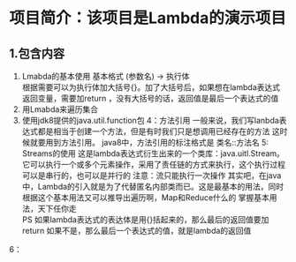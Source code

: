 
项目简介：该项目是Lambda的演示项目
=====================



1.包含内容
-------------
1.  Lmabda的基本使用
	基本格式  (参数名) -> 执行体  
	根据需要可以为执行体加大括号{}。加了大括号后，如果想在lambda表达式返回变量，需要加return  ，没有大括号的话，返回值是最后一个表达式的值 
2. 用Lmabda来遍历集合
3. 使用jdk8提供的java.util.function包
4：方法引用
	一般来说，我们写lanbda表达式都是相当于创建一个方法，但是有时我们只是想调用已经存在的方法
	这时候就要用到方法引用。
	java8中，方法引用的标注格式是  类名::方法名
5: Streams的使用
	这是lambda表达式衍生出来的一个类库：java.uitl.Stream。  
	它可以执行一个或多个元素操作，采用了责任链的方式来执行，这个执行过程可以是串行的，也可以是并行的
	注意：流只能执行一次操作
其实吧，在java中，Lambda的引入就是为了代替匿名内部类而已。这是最基本的用法，同时根据这个基本用法又可以推导出遍历啊，Map和Reduce什么的
掌握基本用法，天下任你走  
PS 如果lambda表达式的表达体是用{}括起来的，那么最后的返回值要加return  如果不是，那么最后一个表达式的值，就是lambda的返回值

6：